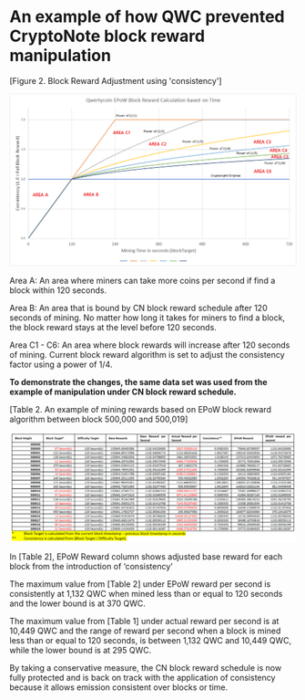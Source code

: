 # An example of how QWC prevented CryptoNote block reward manipulation

\[Figure 2. Block Reward Adjustment using 'consistency'\] 

![Mining Reward Graph after EPoW \(Area A to C6\)](../../../.gitbook/assets/epow-reward-graph-area-marking.png)

Area A: An area where miners can take more coins per second if find a block within 120 seconds.  
  
Area B: An area that is bound by CN block reward schedule after 120 seconds of mining. No matter how long it takes for miners to find a block, the block reward stays at the level before 120 seconds.

Area C1 - C6: An area where block rewards will increase after 120 seconds of mining. Current block reward algorithm is set to adjust the consistency factor using a power of 1/4.

**To demonstrate the changes, the same data set was used from the example of manipulation under CN block reward schedule.**

\[Table 2. An example of mining rewards based on EPoW block reward algorithm between block 500,000 and 500,019\]

![Click to enlarge the table.](../../../.gitbook/assets/2%20%281%29.png)

In \[Table 2\], EPoW Reward column shows adjusted base reward for each block from the introduction of ‘consistency’

The maximum value from \[Table 2\] under EPoW reward per second is consistently at 1,132 QWC when mined less than or equal to 120 seconds and the lower bound is at 370 QWC.

The maximum value from \[Table 1\] under actual reward per second is at 10,449 QWC and the range of reward per second when a block is mined less than or equal to 120 seconds, is between 1,132 QWC and 10,449 QWC, while the lower bound is at 295 QWC.

By taking a conservative measure, the CN block reward schedule is now fully protected and is back on track with the application of consistency because it allows emission consistent over blocks or time.

